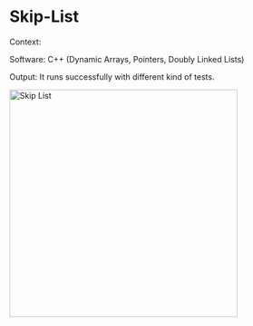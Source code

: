 # Skip-List

Context: 

Software: C++ (Dynamic Arrays, Pointers, Doubly Linked Lists)



Output: It runs successfully with different kind of tests.

<img width="402" alt="Skip List" src="https://www.google.com/url?sa=i&url=https%3A%2F%2Fbrilliant.org%2Fwiki%2Fskip-lists%2F&psig=AOvVaw3-nG0ahFPSYI6zFUHaWiXD&ust=1641193659842000&source=images&cd=vfe&ved=0CAsQjRxqFwoTCODok_vAkvUCFQAAAAAdAAAAABAI![image](https://user-images.githubusercontent.com/76256179/147868841-5086603d-4c21-4272-8013-f846083e92d3.png)!">
